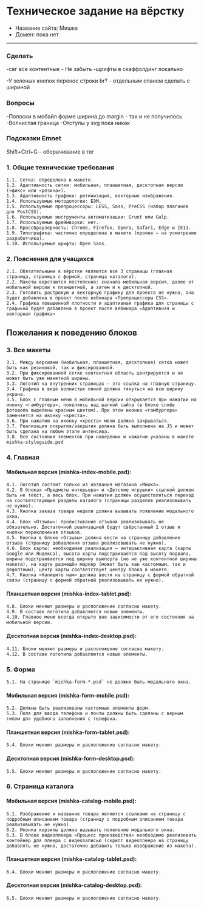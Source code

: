 # Техническое задание на вёрстку

* Название сайта: Мишка
* Домен: пока нет

---

### Сделать ###
-свг все контентные - Не забыть
-шрифты в скаффолдинг локально

-У зеленых кнопок перенос строки br? - отдельным спаном сделать с шириной

### Вопросы ###
-Полоски в мобайл форме ширина до margin - так и не получилось
-Волнистая граница
-Отступы у svg пока никак


### Подсказки Emnet ###
Shift+Ctrl+G - оборачивание в тег


### 1. Общие технические требования

    1.1. Сетка: определена в макете.
    1.2. Адаптивность сетки: мобильная, планшетная, десктопная версии («фикс» или «резина»).
    1.3. Адаптивность графики: ретинизация, векторные изображения.
    1.4. Используемые методологии: БЭМ.
    1.5. Используемые препроцессоры: LESS, Sass, PreCSS (набор плагинов для PostCSS).
    1.6. Используемые инструменты автоматизации: Grunt или Gulp.
    1.7. Используемые фреймворки: нет.
    1.8. Кроссбраузерность: Chrome, Firefox, Opera, Safari, Edge и IE11.
    1.9. Типографика: частично определена в макете (прочее — на усмотрение разработчика).
    1.10. Используемые шрифты: Open Sans.

### 2. Пояснения для учащихся

    2.1. Обязательными к вёрстке являются все 3 страницы (главная страница, страница с формой, страница каталога).
    2.2. Макеты верстаются постепенно: сначала мобильная версия, далее от мобильной версии к планшетной, а затем и к десктопной.
    2.3. Готовить растровую и векторную графику для проекта не нужно, она будет добавлена в проект после вебинара «Препроцессоры CSS».
    2.4. Графика повышенной плотности и адаптивная графика для страницы с графикой будет добавлена в проект после вебинара «Адаптивная и векторная графика»

## Пожелания к поведению блоков

### 3. Все макеты

    3.1. Между версиями (мобильная, планшетная, десктопная) сетка может быть как резиновой, так и фиксированной.
    3.2. При фиксированной сетке контентная область центрируется и не может быть уже макетной ширины.
    3.3. Логотип на внутренних страницах — это ссылка на главную страницу.
    3.4. Графика в виде волнистых линий должна тянуться на всю ширину экрана.
    3.5. Блок с главным меню в мобильной версии открывается при нажатии на инонку «гамбургера», появляясь над шапкой сайта (в блоке слоёв фотошопа выделены красным цветом). При этом иконка «гамбургера» заменяется на иконку «креста».
    3.6. При нажатии на иконку «креста» меню должно закрываться.
    3.7. Реализация открытия/закрытия должна быть выполнена на JS и может быть сделана на любом этапе интенсива.
    3.8. Все состояния элементов при наведении и нажатии указаны в макете mishka-styleguide.psd

### 4. Главная

#### Мобильная версия (mishka-index-mobile.psd):

    4.1. Логотип состоит только из названия магазина «Мишка».
    4.2. В блоках «Предметы интерьера» и «Детские игрушки» ссылкой должен быть не текст, а весь блок. При нажатии должен осуществляться переход на соответствующие разделы каталога (страницы разделов реализовывать не нужно).
    4.3. Кнопка заказа товара недели должна вызывать появление модального окна.
    4.4. Блок «Отзывы»: пролистывание отзывов реализовывать не обязательно. Достаточной реализацией будут свёрстанный 1 отзыв и кнопки переключения отзывов.
    4.5. Кнопка в блоке «Отзывы» должна вести на страницу добавления отзыва (страницу добавления отзыва реализовывать не нужно).
    4.6. Блок карты: необходимая реализация — интерактивная карта (карты Google или Яндекса), высота карты подстраивается под высоту подвала, ширина подстраивается под ширину вьюпорта (но не уже контентной ширины макета), на карте размещён маркер (может быть как кастомным, так и дефолтным), центр карты соответствует центру блока в макете.
    4.7. Кнопка «Напишите нам» должна вести на страницу с формой обратной связи (страницу с формой обратной реализовывать не нужно).


#### Планшетная версия (mishka-index-tablet.psd):

    4.8. Блоки меняют размеры и расположение согласно макету.
    4.9. В составе логотипа добавляются новые элементы.
    4.10. Главное меню всегда открыто вне зависимости от его состояния на мобильной версии.

#### Десктопная версия (mishka-index-desktop.psd):

    4.11. Блоки меняют размеры и расположение согласно макету.
    4.12. В составе логотипа добавляются новые элементы.

### 5. Форма

    5.1. На странице `mishka-form-*.psd` не должно быть модального окна.

#### Мобильная версия (mishka-form-mobile.psd):

    5.2. Должны быть реализованы кастомные элементы форм.
    5.3. Поля для ввода телефона и почты должны быть сделаны с верным типом для удобного заполнения с телефона.

#### Планшетная версия (mishka-form-tablet.psd):

    5.4. Блоки меняют размеры и расположение согласно макету.

#### Десктопная версия (mishka-form-desktop.psd):

    5.5. Блоки меняют размеры и расположение согласно макету.

### 6. Страница каталога

#### Мобильная версия (mishka-catalog-mobile.psd):
    6.1. Изображение и название товара являются ссылками на страницу с подробным описанием товара (страницу с подробным описанием товара реализовывать не нужно).
    6.2. Иконка корзины должна вызывать появление модального окна.
    6.3. В блоке видеоплеера «Процесс производства» необходимо реализовать контейнер для плеера с видеозаписью (скрипт видеоплеера на страницу добавлять не нужно, достаточно добавить только изображение из макета).

#### Планшетная версия (mishka-catalog-tablet.psd):

    6.4. Блоки меняют размеры и расположение согласно макету.

#### Десктопная версия (mishka-catalog-desktop.psd):

    6.5. Блоки меняют размеры и расположение согласно макету.
